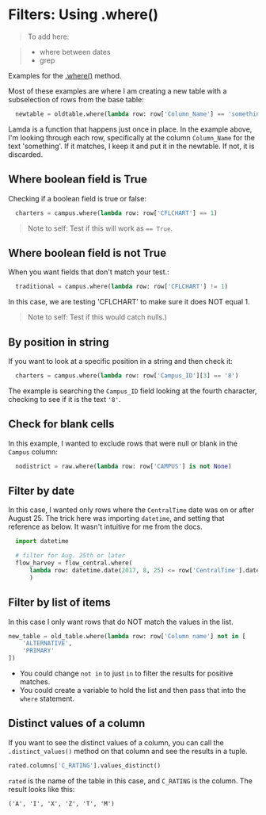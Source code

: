# Filters: Using .where()

> To add here:

> * where between dates
> * grep

Examples for the [.where()](http://agate.readthedocs.io/en/1.6.0/cookbook/filter.html) method.

Most of these examples are where I am creating a new table with a subselection of rows from the base table:

``` python
  newtable = oldtable.where(lambda row: row['Column_Name'] == 'something')
```

Lamda is a function that happens just once in place. In the example above, I'm looking through each row, specifically at the column ``Column_Name`` for the text 'something'. If it matches, I keep it and put it in the newtable. If not, it is discarded.

## Where boolean field is True

Checking if a boolean field is true or false:

```python
  charters = campus.where(lambda row: row['CFLCHART'] == 1)
```

> Note to self: Test if this will work as `== True`.

## Where boolean field is not True

When you want fields that don't match your test.:

```python
  traditional = campus.where(lambda row: row['CFLCHART'] != 1)
```

In this case, we are testing 'CFLCHART' to make sure it does NOT equal 1.

> Note to self: Test if this would catch nulls.)

## By position in string

If you want to look at a specific position in a string and then check it:

``` python
  charters = campus.where(lambda row: row['Campus_ID'][3] == '8')
```

The example is searching the `Campus_ID` field looking at the fourth character, checking to see if it is the text `'8'`.

## Check for blank cells

In this example, I wanted to exclude rows that were null or blank in the `Campus` column:

``` python
  nodistrict = raw.where(lambda row: row['CAMPUS'] is not None)
```

## Filter by date

In this case, I wanted only rows where the `CentralTime` date was on or after August 25. The trick here was importing `datetime`, and setting that reference as below. It wasn't intuitive for me from the docs.

``` python
  import datetime

  # filter for Aug. 25th or later
  flow_harvey = flow_central.where(
      lambda row: datetime.date(2017, 8, 25) <= row['CentralTime'].date()
      )
```

## Filter by list of items

In this case I only want rows that do NOT match the values in the list.

``` python
new_table = old_table.where(lambda row: row['Column name'] not in [
    'ALTERNATIVE',
    'PRIMARY'
])

```

- You could change `not in` to just `in` to filter the results for positive matches.
- You could create a variable to hold the list and then pass that into the `where` statement.

## Distinct values of a column

If you want to see the distinct values of a column, you can call the `.distinct_values()` method on that column and see the results in a tuple.

``` python
rated.columns['C_RATING'].values_distinct()
```

`rated` is the name of the table in this case, and `C_RATING` is the column. The result looks like this:

```
('A', 'I', 'X', 'Z', 'T', 'M')
``` 